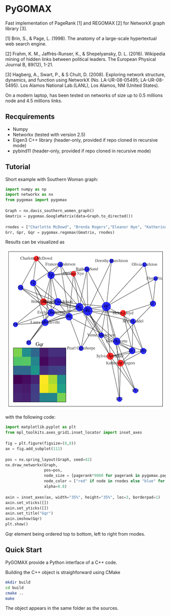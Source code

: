 # PyGOMAX

Fast implementation of PageRank [1] and REGOMAX [2] for NetworkX graph library [3].

[1] Brin, S., & Page, L. (1998). The anatomy of a large-scale hypertextual web search engine.

[2] Frahm, K. M., Jaffrès-Runser, K., & Shepelyansky, D. L. (2016). Wikipedia mining of hidden links between political leaders. The European Physical Journal B, 89(12), 1-21.

[3] Hagberg, A., Swart, P., & S Chult, D. (2008). Exploring network structure, dynamics, and function using NetworkX (No. LA-UR-08-05495; LA-UR-08-5495). Los Alamos National Lab.(LANL), Los Alamos, NM (United States).

On a modern laptop, has been tested on networks of size up to 0.5 millions node and 4.5 millions links.

## Recquirements
* Numpy
* Networkx (tested with version 2.5)
* Eigen3 C++ library (header-only, provided if repo cloned in recursive mode)
* pybind11 (header-only, provided if repo cloned in recursive mode)

## Tutorial
Short example with Southern Woman graph:
```py
import numpy as np
import networkx as nx
from pygomax import pygomax

Graph = nx.davis_southern_women_graph()
Gmatrix = pygomax.GoogleMatrix(data=Graph.to_directed())

rnodes = ["Charlotte McDowd", "Brenda Rogers","Eleanor Nye", "Katherina Rogers", "Sylvia Avondale", "Helen Lloyd"]
Grr, Gpr, Gqr = pygomax.regomax(Gmatrix, rnodes)
```
Results can be visualized as 

<p align="center">
<img src="./regomax_example.png" alt="Southern Woman" height="500" width="500">
</p>

with the following code: 
```py
import matplotlib.pyplot as plt
from mpl_toolkits.axes_grid1.inset_locator import inset_axes

fig = plt.figure(figsize=(8,8))
ax = fig.add_subplot(111)

pos = nx.spring_layout(Graph, seed=42)
nx.draw_networkx(Graph,
                 pos=pos,
                 node_size = [pagerank*9000 for pagerank in pygomax.pagerank_cpp(Gmatrix).values()],
                 node_color = ["red" if node in rnodes else "blue" for node in Graph.nodes],
                 alpha=0.8)

axin = inset_axes(ax, width="35%", height="35%", loc=3, borderpad=1)
axin.set_xticks([])
axin.set_yticks([])
axin.set_title("Gqr")
axin.imshow(Gqr)
plt.show()
```
Gqr element being ordered top to bottom, left to right from rnodes. 

## Quick Start

PyGOMAX provide a Python interface of a C++ code. 

Building the C++ object is straighforward using CMake
```bash
mkdir build
cd build
cmake ..
make
```
The object appears in the same folder as the sources.
